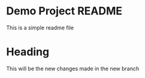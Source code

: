 # Demo Project README

This is a simple readme file

# Heading

This will be the new changes made in the new branch